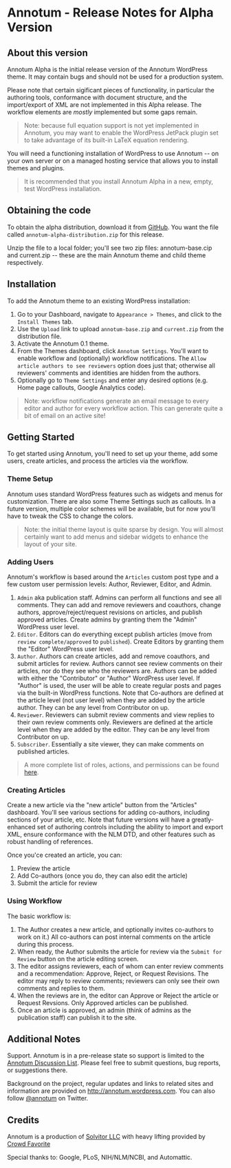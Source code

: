 # Annotum - Release Notes for Alpha Version

## About this version

Annotum Alpha is the initial release version of the Annotum WordPress theme.  It may contain bugs and should not be used for a production system.

Please note that certain sigificant pieces of functionality, in particular the authoring tools, conformance with document structure, and the import/export of XML are not implemented in this Alpha release.  The workflow elements are *mostly* implemented but some gaps remain.  

> Note: because full equation support is not yet implemented in Annotum, you may want to enable the WordPress JetPack plugin set to take advantage of its built-in LaTeX equation rendering.

You will need a functioning installation of WordPress to use Annotum -- on your own server or on a managed hosting service that allows you to install themes and plugins.  

> It is recommended that you install Annotum Alpha in a new, empty, test WordPress installation.

## Obtaining the code

To obtain the alpha distribution, download it from [GitHub](https://github.com/Annotum/Annotum/downloads). You want the file called `annotum-alpha-distribution.zip` for this release.

Unzip the file to a local folder; you'll see two zip files: annotum-base.cip and current.zip -- these are the main Annotum theme and child theme respectively.

## Installation
To add the Annotum theme to an existing WordPress installation:

1. Go to your Dashboard, navigate to `Appearance > Themes`, and click to the `Install Themes` tab.
2. Use the `Upload` link to upload `annotum-base.zip` and `current.zip` from the distribution file.
3. Activate the Annotum 0.1 theme. 
4. From the Themes dashboard, click `Annotum Settings`.  You'll want to enable workflow and (optionally) workflow notifications.  The `Allow article authors to see reviewers` option does just that; otherwise all reviewers' comments and identities are hidden from the authors.
5. Optionally go to `Theme Settings` and enter any desired options (e.g. Home page callouts, Google Analytics code).

> Note: workflow notifications generate an email message to every editor and author for every workflow action. This can generate quite a bit of email on an active site!

## Getting Started

To get started using Annotum, you'll need to set up your theme, add some users, create articles, and process the articles via the workflow.

### Theme Setup

Annotum uses standard WordPress features such as widgets and menus for customization.  There are also some Theme Settings such as callouts.  In a future version, multiple color schemes will be available, but for now you'll have to tweak the CSS to change the colors.

> Note: the initial theme layout is quite sparse by design.  You will almost certainly want to add menus and sidebar widgets to enhance the layout of your site.

### Adding Users

Annotum's workflow is based around the `Articles` custom post type and a few custom user permission levels: Author, Reviewer, Editor, and Admin. 

1. `Admin` aka publication staff.  Admins can perform all functions and see all comments.  They can add and remove reviewers and coauthors, change authors, approve/reject/request revisions on articles, and publish approved articles.  Create admins by granting them the "Admin"  WordPress user level.
2. `Editor`.  Editors can do everything except publish articles (move from `review complete/approved` to `published`). Create Editors by granting them the "Editor" WordPress user level.
3. `Author`.  Authors can create articles, add and remove coauthors, and submit articles for review. Authors cannot see review comments on their articles, nor do they see who the reviewers are.  Authors can be added with either the "Contributor" or "Author" WordPress user level.  If "Author" is used, the user will be able to create regular posts and pages via the built-in WordPress functions.  Note that Co-authors are defined at the article level (not user level) when they are added by the article author. They can be any level from Contributor on up.
4. `Reviewer`. Reviewers can submit review comments and view replies to their own review comments only. Reviewers are defined at the article level when they are added by the editor. They can be any level from Contributor on up. 
5. `Subscriber`.  Essentially a site viewer, they can make comments on published articles.

> A more complete list of roles, actions, and permissions can be found [here](http://annotum.files.wordpress.com/2011/06/annotum-permissions-matrix.pdf).

### Creating Articles

Create a new article via the "new article" button from the "Articles" dashboard.  You'll see various sections for adding co-authors, including sections of your article, etc.  Note that future versions will have a greatly-enhanced set of authoring controls including the ability to import and export XML, ensure conformance with the NLM DTD, and other features such as robust handling of references.

Once you'ce created an article, you can:

1. Preview the article
2. Add Co-authors (once you do, they can also edit the article)
3. Submit the article for review

### Using Workflow 

The basic workflow is:

1. The Author creates a new article, and optionally invites co-authors to work on it.) All co-authors can post internal comments on the article during this process.
2. When ready, the Author submits the article for review via the `Submit for Review` button on the article editing screen.
3. The editor assigns reviewers, each of whom can enter review comments and a recommendation: Approve, Reject, or Request Revisions.  The editor may reply to review comments; reviewers can only see their own comments and replies to them.
4. When the reviews are in, the editor can Approve or Reject the article or Request Revsions.  Only Approved articles can be published.
5. Once an article is approved, an admin (think of admins as the publication staff) can publish it to the site.

## Additional Notes

Support.  Annotum is in a pre-release state so support is limited to the [Annotum Discussion List](https://groups.google.com/group/annotum). Please feel free to submit questions, bug reports, or suggestions there.

Background on the project, regular updates and links to related sites and information are provided on http://annotum.wordpress.com. You can also follow [@annotum](http://twitter.com/annotum) on Twitter.

## Credits

Annotum is a production of [Solvitor LLC](http://solvitor.com) with heavy lifting provided by [Crowd Favorite](http://crowdfavorite.com)

Special thanks to: Google, PLoS, NIH/NLM/NCBI, and Automattic.